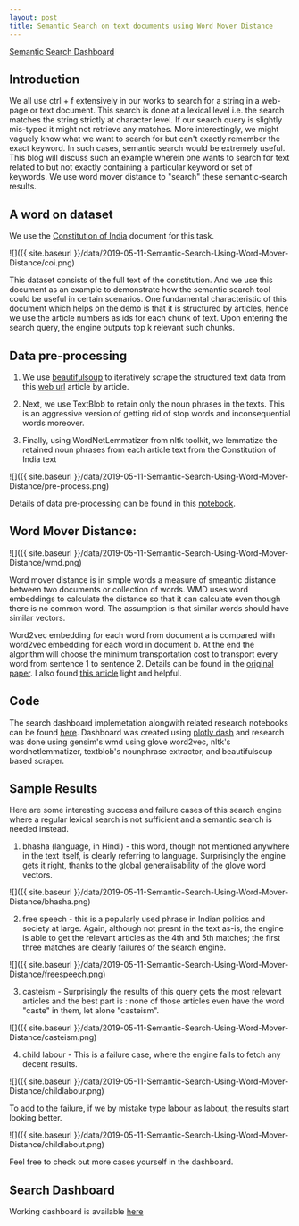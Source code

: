 ```yaml
---
layout: post
title: Semantic Search on text documents using Word Mover Distance
---
```


[Semantic Search Dashboard](http://3.19.72.76:8089/)

## Introduction

We all use ctrl + f extensively in our works to search for a string in a web-page or text document. 
This search is done at a lexical level i.e. the search matches the string strictly at character level.
If our search query is slightly mis-typed it might not retrieve any matches. More interestingly, 
we might vaguely know what we want to search for but can't exactly remember the exact keyword. In such cases,
semantic search would be extremely useful. This blog will discuss such an example wherein one wants 
to search for text related to but not exactly containing a particular keyword or set of keywords. We use
word mover distance to "search" these semantic-search results.

## A word on dataset

We use the 
[Constitution of India](https://www.constitution.org/cons/india/const.html)
 document for this task. 
 
 ![]({{ site.baseurl }}/data/2019-05-11-Semantic-Search-Using-Word-Mover-Distance/coi.png)
 
 This dataset consists of the full text of the constitution. And we use this document as an example
 to demonstrate how the semantic search tool could be useful in certain scenarios. One fundamental characteristic
  of this document which helps on the demo is that it is structured by articles, hence we use the article numbers as
  ids for each chunk of text. Upon entering the search query, the engine outputs top k relevant such chunks.

## Data pre-processing

1. We use [beautifulsoup](https://www.crummy.com/software/BeautifulSoup/bs4/doc/) to iteratively scrape the structured text data 
from this [web url](https://www.constitution.org/cons/india/) article by article. 

2. Next, we use TextBlob to retain only the noun phrases in the texts. This is an aggressive version of
getting rid of stop words and inconsequential words moreover.

3. Finally, using WordNetLemmatizer from nltk toolkit, we lemmatize the retained noun phrases
from each article text from the Constitution of India text

![]({{ site.baseurl }}/data/2019-05-11-Semantic-Search-Using-Word-Mover-Distance/pre-process.png)
 
Details of data pre-processing can be found in this 
[notebook](https://bitbucket.org/datashines/semantic_search_main/src/master/parser.ipynb).


## Word Mover Distance: 

![]({{ site.baseurl }}/data/2019-05-11-Semantic-Search-Using-Word-Mover-Distance/wmd.png)

 Word mover distance is in simple words a measure of smeantic distance between two documents or collection of words.
 WMD uses word embeddings to calculate the distance so that it can calculate even though there is no common word. 
 The assumption is that similar words should have similar vectors. 
 
 Word2vec embedding for each word from document a is compared with word2vec embedding for each word in document b.
 At the end the algorithm will choose the minimum transportation cost to transport every word from sentence 1 to sentence 2.
Details can be found in the [original paper](http://proceedings.mlr.press/v37/kusnerb15.pdf). I also
found [this article](https://towardsdatascience.com/word-distance-between-word-embeddings-cc3e9cf1d632) light and helpful.

## Code

The search dashboard implemetation alongwith related research notebooks can be found 
[here](https://bitbucket.org/datashines/semantic_search_main/src/master/). 
Dashboard was created using [plotly dash](https://plot.ly/products/dash/) and research was done using gensim's wmd using glove word2vec, nltk's 
wordnetlemmatizer, textblob's nounphrase extractor, and beautifulsoup based scraper.

## Sample Results

Here are some interesting success and failure cases of this search engine where a regular lexical search is not
sufficient and a semantic search is needed instead.

1. bhasha (language, in Hindi) - this word, though not mentioned anywhere in the text itself, is clearly referring to 
language. Surprisingly the engine gets it right, thanks to the global generalisability of the glove word vectors.

![]({{ site.baseurl }}/data/2019-05-11-Semantic-Search-Using-Word-Mover-Distance/bhasha.png)

2. free speech - this is a popularly used phrase in Indian politics and society at large. Again, although
not presnt in the text as-is, the engine is able to get the relevant articles as the 4th and 5th matches; the first three
matches are clearly failures of the search engine.

![]({{ site.baseurl }}/data/2019-05-11-Semantic-Search-Using-Word-Mover-Distance/freespeech.png)

 3. casteism - Surprisingly the results of this query gets the most relevant articles and the best part is
: none of those articles even have the word "caste" in them, let alone "casteism".

![]({{ site.baseurl }}/data/2019-05-11-Semantic-Search-Using-Word-Mover-Distance/casteism.png)

4. child labour - This is a failure case, where the engine fails to fetch any decent results. 

![]({{ site.baseurl }}/data/2019-05-11-Semantic-Search-Using-Word-Mover-Distance/childlabour.png)

To add to the failure, if we by mistake type labour as labout, the results start looking better. 

![]({{ site.baseurl }}/data/2019-05-11-Semantic-Search-Using-Word-Mover-Distance/childlabout.png)

Feel free to check out 
more cases yourself in the dashboard.

## Search Dashboard

Working dashboard is available [here](http://3.19.72.76:8089/)



